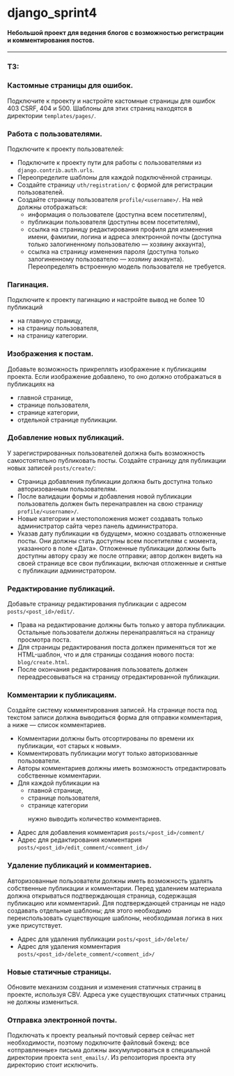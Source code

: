 # django_sprint4

#### Небольшой проект для ведения блогов с возможностью регистрации и комментирования постов. 
---
### **ТЗ**:
### **Кастомные страницы для ошибок.**
  Подключите к проекту и настройте кастомные страницы для ошибок 403 CSRF, 404 и 500. Шаблоны для этих страниц находятся в директории `templates/pages/`.

### **Работа с пользователями.**<p>
  Подключите к проекту пользователей:
  - Подключите к проекту пути для работы с пользователями из `django.contrib.auth.urls`.
  - Переопределите шаблоны для каждой подключённой страницы.
  - Создайте страницу `uth/registration/` с формой для регистрации пользователей.
  - Создайте страницу пользователя `profile/<username>/`. На ней должны отображаться:
    - информация о пользователе (доступна всем посетителям),
    - публикации пользователя (доступны всем посетителям),
    - ссылка на страницу редактирования профиля для изменения имени, фамилии, логина и адреса электронной почты (доступна только залогиненному пользователю — хозяину аккаунта),
    - ссылка на страницу изменения пароля (доступна только залогиненному пользователю — хозяину аккаунта).
Переопределять встроенную модель пользователя не требуется.

### **Пагинация.**<p>
  Подключите к проекту пагинацию и настройте вывод не более 10 публикаций
  - на главную страницу,
  - на страницу пользователя,
  - на страницу категории.

### **Изображения к постам.**<p>
  Добавьте возможность прикреплять изображение к публикациям проекта. Если изображение добавлено, то оно должно отображаться в публикациях на
  - главной странице,
  - странице пользователя,
  - странице категории,
  - отдельной странице публикации.

### **Добавление новых публикаций.**<p>
  У зарегистрированных пользователей должна быть возможность самостоятельно публиковать посты. Создайте страницу для публикации новых записей `posts/create/`:
  - Страница добавления публикации должна быть доступна только авторизованным пользователям.
  - После валидации формы и добавления новой публикации пользователь должен быть перенаправлен на свою страницу `profile/<username>/`.
  - Новые категории и местоположения может создавать только администратор сайта через панель администратора.
  - Указав дату публикации «в будущем», можно создавать отложенные посты. Они должны стать доступны всем посетителям с момента, указанного в поле «Дата». Отложенные публикации должны быть доступны автору сразу же после отправки; автор должен видеть на своей странице все свои публикации, включая отложенные и снятые с публикации администратором.
 
### **Редактирование публикаций.**<p>
  Добавьте страницу редактирования публикации с адресом `posts/<post_id>/edit/`.
  - Права на редактирование должны быть только у автора публикации. Остальные пользователи должны перенаправляться на страницу просмотра поста.
  - Для страницы редактирования поста должен применяться тот же HTML-шаблон, что и для страницы создания нового поста: `blog/create.html`.
  - После окончания редактирования пользователь должен переадресовываться на страницу отредактированной публикации.
 
### **Комментарии к публикациям.**<p>
  Создайте систему комментирования записей. На странице поста под текстом записи должна выводиться форма для отправки комментария, а ниже — список комментариев.
  -  Комментарии должны быть отсортированы по времени их публикации, «от старых к новым».
  - Комментировать публикации могут только авторизованные пользователи.
  - Авторы комментариев должны иметь возможность отредактировать собственные комментарии.
  - Для каждой публикации на
    - главной странице,
    - странице пользователя,
    - странице категории<p>
    нужно выводить количество комментариев.
  - Адрес для добавления комментария `posts/<post_id>/comment/`
  - Адрес для редактирования комментария `posts/<post_id>/edit_comment/<comment_id>/`
 
### **Удаление публикаций и комментариев.**<p>
  Авторизованные пользователи должны иметь возможность удалять собственные публикации и комментарии. Перед удалением материала должна открываться подтверждающая страница, содержащая публикацию или комментарий. Для подтверждающей страницы не надо создавать отдельные шаблоны; для этого необходимо переиспользовать существующие шаблоны, необходимая логика в них уже присутствует.
  - Адрес для удаления публикации `posts/<post_id>/delete/`
  - Адрес для удаления комментария `posts/<post_id>/delete_comment/<comment_id>/`

### **Новые статичные страницы.**<p>
  Обновите механизм создания и изменения статичных страниц в проекте, используя CBV. Адреса уже существующих статичных страниц не должны измениться.


### **Отправка электронной почты.**<p>
  Подключать к проекту реальный почтовый сервер сейчас нет необходимости, поэтому подключите файловый бэкенд: все «отправленные» письма должны аккумулироваться в специальной директории проекта `sent_emails/`. Из репозитория проекта эту директорию стоит исключить.
